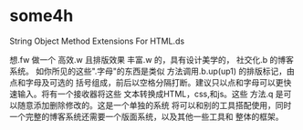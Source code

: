 # some4h
   String Object Method Extensions For HTML.ds

 想.fw 做一个 高效.w 且排版效果 丰富.w 的，具有设计美学的， 社交化.b 的博客系统。
 如你所见的这些".字母"的东西是类似 方法调用.b.up(up1) 的排版标记，由点和字母及可选的
 括号组成，前后以空格分隔打断。建议只以点和字母可以更快速输入。将有一个接收器将这些
 文本转换成HTML，css,和js。这些 方法.q 是可以随意添加删除修改的。这是一个单独的系统
 将可以和别的工具搭配使用，同时一个完整的博客系统还需要一个版面系统，以及其他一些工具和
 整体的框架。
